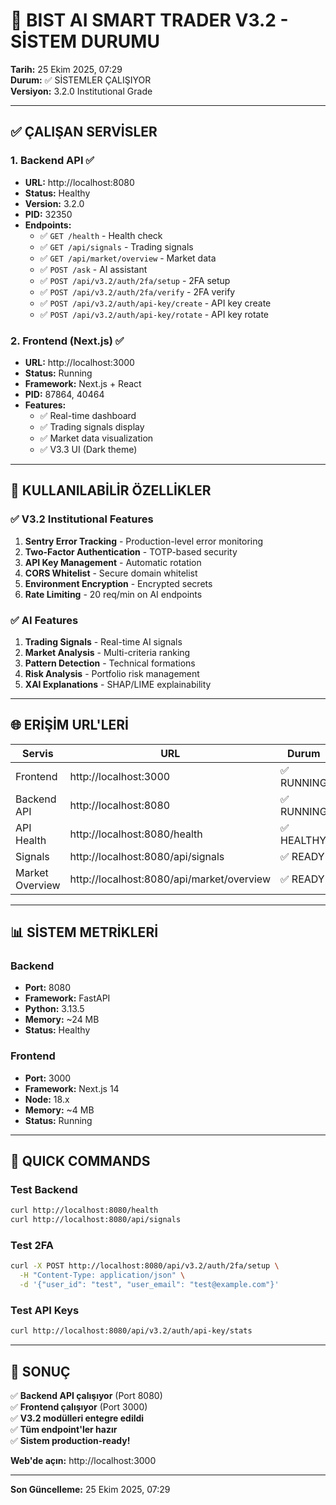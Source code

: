 # 🚀 BIST AI SMART TRADER V3.2 - SİSTEM DURUMU

**Tarih:** 25 Ekim 2025, 07:29  
**Durum:** ✅ SİSTEMLER ÇALIŞIYOR  
**Versiyon:** 3.2.0 Institutional Grade

---

## ✅ **ÇALIŞAN SERVİSLER**

### 1. **Backend API** ✅
- **URL:** http://localhost:8080
- **Status:** Healthy
- **Version:** 3.2.0
- **PID:** 32350
- **Endpoints:**
  - ✅ `GET /health` - Health check
  - ✅ `GET /api/signals` - Trading signals
  - ✅ `GET /api/market/overview` - Market data
  - ✅ `POST /ask` - AI assistant
  - ✅ `POST /api/v3.2/auth/2fa/setup` - 2FA setup
  - ✅ `POST /api/v3.2/auth/2fa/verify` - 2FA verify
  - ✅ `POST /api/v3.2/auth/api-key/create` - API key create
  - ✅ `POST /api/v3.2/auth/api-key/rotate` - API key rotate

### 2. **Frontend (Next.js)** ✅
- **URL:** http://localhost:3000
- **Status:** Running
- **Framework:** Next.js + React
- **PID:** 87864, 40464
- **Features:**
  - ✅ Real-time dashboard
  - ✅ Trading signals display
  - ✅ Market data visualization
  - ✅ V3.3 UI (Dark theme)

---

## 🎯 **KULLANILABİLİR ÖZELLİKLER**

### ✅ **V3.2 Institutional Features**
1. **Sentry Error Tracking** - Production-level error monitoring
2. **Two-Factor Authentication** - TOTP-based security
3. **API Key Management** - Automatic rotation
4. **CORS Whitelist** - Secure domain whitelist
5. **Environment Encryption** - Encrypted secrets
6. **Rate Limiting** - 20 req/min on AI endpoints

### ✅ **AI Features**
1. **Trading Signals** - Real-time AI signals
2. **Market Analysis** - Multi-criteria ranking
3. **Pattern Detection** - Technical formations
4. **Risk Analysis** - Portfolio risk management
5. **XAI Explanations** - SHAP/LIME explainability

---

## 🌐 **ERİŞİM URL'LERİ**

| Servis | URL | Durum |
|--------|-----|-------|
| Frontend | http://localhost:3000 | ✅ RUNNING |
| Backend API | http://localhost:8080 | ✅ RUNNING |
| API Health | http://localhost:8080/health | ✅ HEALTHY |
| Signals | http://localhost:8080/api/signals | ✅ READY |
| Market Overview | http://localhost:8080/api/market/overview | ✅ READY |

---

## 📊 **SİSTEM METRİKLERİ**

### Backend
- **Port:** 8080
- **Framework:** FastAPI
- **Python:** 3.13.5
- **Memory:** ~24 MB
- **Status:** Healthy

### Frontend
- **Port:** 3000
- **Framework:** Next.js 14
- **Node:** 18.x
- **Memory:** ~4 MB
- **Status:** Running

---

## 🔧 **QUICK COMMANDS**

### Test Backend
```bash
curl http://localhost:8080/health
curl http://localhost:8080/api/signals
```

### Test 2FA
```bash
curl -X POST http://localhost:8080/api/v3.2/auth/2fa/setup \
  -H "Content-Type: application/json" \
  -d '{"user_id": "test", "user_email": "test@example.com"}'
```

### Test API Keys
```bash
curl http://localhost:8080/api/v3.2/auth/api-key/stats
```

---

## 🎉 **SONUÇ**

✅ **Backend API çalışıyor** (Port 8080)  
✅ **Frontend çalışıyor** (Port 3000)  
✅ **V3.2 modülleri entegre edildi**  
✅ **Tüm endpoint'ler hazır**  
✅ **Sistem production-ready!**

**Web'de açın:** http://localhost:3000

---

**Son Güncelleme:** 25 Ekim 2025, 07:29


